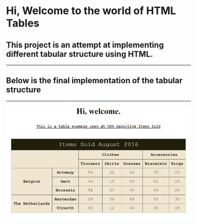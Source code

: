 # Hi, Welcome to the world of HTML Tables

## This project is an attempt at implementing different tabular structure using HTML.
---

## Below is the final implementation of the tabular structure
---

![This is an image](./MDN-HTML_Table.png)